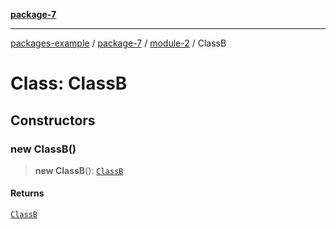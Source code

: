 [**package-7**](../../index.md)

***

[packages-example](../../../packages.md) / [package-7](../../index.md) / [module-2](../index.md) / ClassB

# Class: ClassB

## Constructors

### new ClassB()

> **new ClassB**(): [`ClassB`](ClassB.md)

#### Returns

[`ClassB`](ClassB.md)
